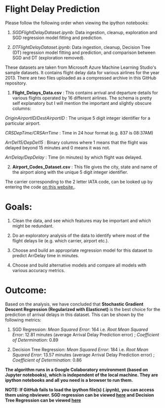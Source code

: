 # Flight Delay Prediction

Please follow the following order when viewing the ipython notebooks:

1) *SGDFlightDelayDataset.ipynb*: Data ingestion, cleanup, exploration and SGD regression model fitting and prediction.

2) *DTFlightDelayDataset.ipynb*: Data ingestion, cleanup, Decision Tree (DT) regression model fitting and prediction, and comparison between SGD and DT (exploration removed).

These datasets are taken from Microsoft Azure Machine Learning Studio's sample datasets. It contains flight delay data for various airlines for the year 2013. There are two files uploaded as a compressed archive in this GitHub repository.

1) **Flight_Delays_Data.csv** : This contains arrival and departure details for various flights operated by 16 different airlines. The schema is pretty self explanatory but I will mention the important and slightly obscure columns:

*OriginAirportID/DestAirportID* : The unique 5 digit integer identifier for a particular airport.

*CRSDepTime/CRSArrTime* : Time in 24 hour format (e.g. 837 is 08:37AM)

*ArrDel15/DepDel15* : Binary columns where 1 means that the flight was delayed beyond 15 minutes and 0 means it was not.

*ArrDelay/DepDelay* : Time (in minutes) by which flight was delayed.

2) **Airport_Codes_Dataset.csv** : This file gives the city, state and name of the airport along with the unique 5 digit integer identifier.

The carrier corresponding to the 2 letter IATA code, can be looked up by entering the code [on this website.](http://www.iata.org/publications/Pages/code-search.aspx).

# Goals:

1. Clean the data, and see which features may be important and which might be redundant.

2. Do an exploratory analysis of the data to identify where most of the flight delays lie (e.g. which carrier, airport etc.).

3. Choose and build an appropriate regression model for this dataset to predict ArrDelay time in minutes.

4. Choose and build alternative models and compare all models with various accuracy metrics.

# Outcome:

Based on the analysis, we have concluded that **Stochastic Gradient Descent Regression (Regularized with Elasticnet)** is the best choice for the prediction of arrival delays in this dataset. This can be shown by the following metrics:

1) SGD Regression:
*Mean Squared Error*: 164 i.e. *Root Mean Squared Error*: 12.81 minutes (average Arrival Delay Prediction error) ; *Coefficient of Determination*: 0.89 

2) Decision Tree Regression:
*Mean Squared Error*: 184 i.e. *Root Mean Squared Error*: 13.57 minutes (average Arrival Delay Prediction error) ; *Coefficient of Determination*: 0.86

**The algorithm runs in a Google Colaboratory environment (based on Jupyter notebooks), which is independent of the local machine. They are ipython notebooks and all you need is a browser to run them.**

**NOTE: If GitHub fails to load the ipython file(s) (.ipynb), you can access them using nbviewer. SGD regression can be viewed [here](https://nbviewer.jupyter.org/github/AnujArora23/FlightDelayML/blob/master/SGDFlightDelayDataset.ipynb) and Decision Tree Regression can be viewed [here](https://nbviewer.jupyter.org/github/AnujArora23/FlightDelayML/blob/master/DTFlightDelayDataset.ipynb)**
